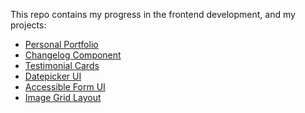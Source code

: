 This repo contains my progress in the frontend development, and my projects:

<ul>
<li><a href="https://roadmap.sh/projects/portfolio-website">Personal Portfolio</a></li>
<li><a href="https://roadmap.sh/projects/changelog-component">Changelog Component</a></li>
<li><a href="https://roadmap.sh/projects/testimonial-cards">Testimonial Cards</a></li>
<li><a href="https://roadmap.sh/projects/datepicker-ui">Datepicker UI</a></li>
<li><a href="https://roadmap.sh/projects/accessible-form-ui">Accessible Form UI</a></li>
<li><a href="https://roadmap.sh/projects/image-grid">Image Grid Layout</a></li>
